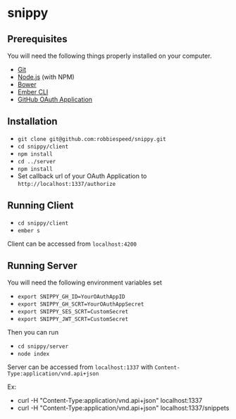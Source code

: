 # snippy

## Prerequisites

You will need the following things properly installed on your computer.

* [Git](http://git-scm.com/)
* [Node.js](http://nodejs.org/) (with NPM)
* [Bower](http://bower.io/)
* [Ember CLI](http://ember-cli.com/)
* [GitHub OAuth Application](https://github.com/settings/applications/new)

## Installation

* `git clone git@github.com:robbiespeed/snippy.git`
* `cd snippy/client`
* `npm install`
* `cd ../server`
* `npm install`
* Set callback url of your OAuth Application to `http://localhost:1337/authorize`

## Running Client

* `cd snippy/client`
* `ember s`

Client can be accessed from `localhost:4200`

## Running Server

You will need the following environment variables set

* `export SNIPPY_GH_ID=YourOAuthAppID`
* `export SNIPPY_GH_SCRT=YourOAuthAppSecret`
* `export SNIPPY_SES_SCRT=CustomSecret`
* `export SNIPPY_JWT_SCRT=CustomSecret`  

Then you can run

* `cd snippy/server`  
* `node index`  

Server can be accessed from `localhost:1337` with `Content-Type:application/vnd.api+json`

Ex:
* curl -H "Content-Type:application/vnd.api+json" localhost:1337
* curl -H "Content-Type:application/vnd.api+json" localhost:1337/snippets
